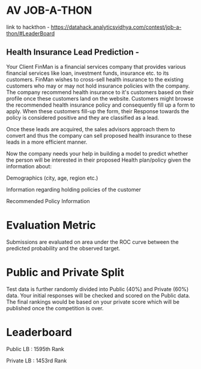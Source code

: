 # AV JOB-A-THON
link to hackthon - https://datahack.analyticsvidhya.com/contest/job-a-thon/#LeaderBoard
## Health Insurance Lead Prediction - 

Your Client FinMan is a financial services company that provides various financial services like loan, investment funds, insurance etc. to its customers. FinMan wishes to cross-sell health insurance to the existing customers who may or may not hold insurance policies with the company. The company recommend health insurance to it's customers based on their profile once these customers land on the website. Customers might browse the recommended health insurance policy and consequently fill up a form to apply. When these customers fill-up the form, their Response towards the policy is considered positive and they are classified as a lead.

Once these leads are acquired, the sales advisors approach them to convert and thus the company can sell proposed health insurance to these leads in a more efficient manner.

Now the company needs your help in building a model to predict whether the person will be interested in their proposed Health plan/policy given the information about:

Demographics (city, age, region etc.)

Information regarding holding policies of the customer

Recommended Policy Information

# Evaluation Metric

Submissions are evaluated on area under the ROC curve between the predicted probability and the observed target.

# Public and Private Split

Test data is further randomly divided into Public (40%) and Private (60%) data. Your initial responses will be checked and scored on the Public data. The final rankings would be based on your private score which will be published once the competition is over.

# Leaderboard

Public LB : 1595th Rank

Private LB : 1453rd Rank
